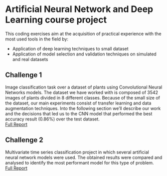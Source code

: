 # Artificial Neural Network and Deep Learning course project
This coding exercises aim at the acquisition of practical experience with the most used tools in the field by:
- Application of deep learning techniques to small dataset
- Application of model selection and validation techniques on simulated and real datasets

## Challenge 1
Image classification task over a dataset of plants using Convolutional Neural Networks models. The dataset we have worked with is composed of
3542 images of plants divided in 8 different classes. Because of the small size of the dataset, our main experiments
consist of transfer learning and data augmentation techniques. Into the following section we’ll describe our work
and the decisions that led us to the CNN model that performed the best accuracy result (0.86%) over the test dataset.\
[Full Report](https://github.com/maurofama99/AN2DL_Homeworks/blob/main/Challenge%201/Report/AN2DL_first_hm.pdf)

## Challenge 2
Multivariate time series classification project in which several artificial neural network models
were used. The obtained results were compared and analysed to identify the most performant model for this type of
problem.\
[Full Report](https://github.com/maurofama99/AN2DL_Homeworks/blob/main/Challenge%202/Report/AN2DL_second_hm.pdf)
